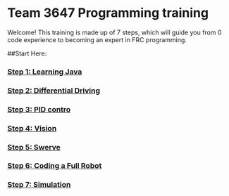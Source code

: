 # Team 3647 Programming training 
Welcome! This training is made up of 7 steps, which will guide you from 0 code experience to becoming an expert in FRC programming. 

##Start Here:

### [Step 1: Learning Java](Step%201.md)
### [Step 2: Differential Driving](Step%202.md)
### [Step 3: PID contro](Step%203.md)
### [Step 4: Vision](Step%204.md)
### [Step 5: Swerve](Step%205.md)
### [Step 6: Coding a Full Robot](Step%206.md)
### [Step 7: Simulation](Step%207.md)
